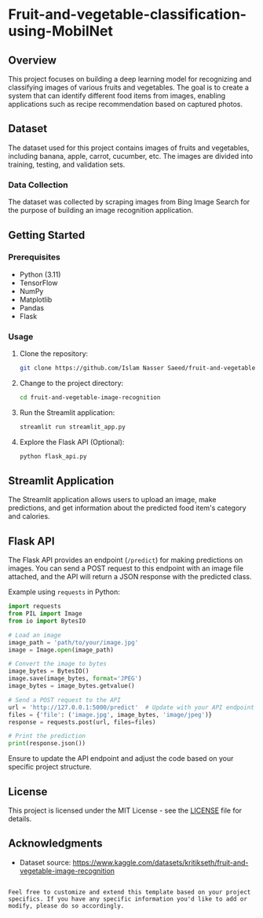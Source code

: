 # Fruit-and-vegetable-classification-using-MobilNet
## Overview
This project focuses on building a deep learning model for recognizing and classifying images of various fruits and vegetables. The goal is to create a system that can identify different food items from images, enabling applications such as recipe recommendation based on captured photos.

## Dataset
The dataset used for this project contains images of fruits and vegetables, including banana, apple, carrot, cucumber, etc. The images are divided into training, testing, and validation sets.

### Data Collection
The dataset was collected by scraping images from Bing Image Search for the purpose of building an image recognition application.

## Getting Started
### Prerequisites
- Python (3.11)
- TensorFlow
- NumPy
- Matplotlib
- Pandas
- Flask

### Usage
1. Clone the repository:
   ```bash
   git clone https://github.com/Islam Nasser Saeed/fruit-and-vegetable-image-recognition.git
   ```

2. Change to the project directory:
   ```bash
   cd fruit-and-vegetable-image-recognition
   ```

3. Run the Streamlit application:
   ```bash
   streamlit run streamlit_app.py
   ```

4. Explore the Flask API (Optional):
   ```bash
   python flask_api.py
   ```

## Streamlit Application
The Streamlit application allows users to upload an image, make predictions, and get information about the predicted food item's category and calories.

## Flask API
The Flask API provides an endpoint (`/predict`) for making predictions on images. You can send a POST request to this endpoint with an image file attached, and the API will return a JSON response with the predicted class.

Example using `requests` in Python:
```python
import requests
from PIL import Image
from io import BytesIO

# Load an image
image_path = 'path/to/your/image.jpg'
image = Image.open(image_path)

# Convert the image to bytes
image_bytes = BytesIO()
image.save(image_bytes, format='JPEG')
image_bytes = image_bytes.getvalue()

# Send a POST request to the API
url = 'http://127.0.0.1:5000/predict'  # Update with your API endpoint
files = {'file': ('image.jpg', image_bytes, 'image/jpeg')}
response = requests.post(url, files=files)

# Print the prediction
print(response.json())
```

Ensure to update the API endpoint and adjust the code based on your specific project structure.

## License
This project is licensed under the MIT License - see the [LICENSE](LICENSE) file for details.

## Acknowledgments
- Dataset source: https://www.kaggle.com/datasets/kritikseth/fruit-and-vegetable-image-recognition
```

Feel free to customize and extend this template based on your project specifics. If you have any specific information you'd like to add or modify, please do so accordingly.
